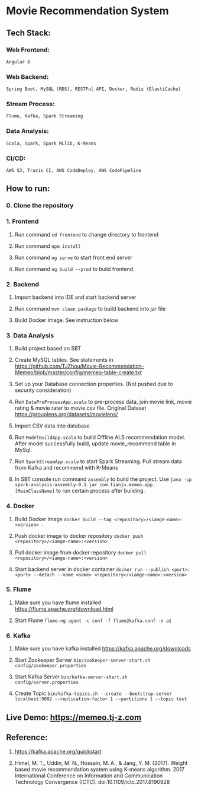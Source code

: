 # Movie Recommendation System

## Tech Stack:

### Web Frontend: 
    Angular 8

### Web Backend:
    Spring Boot, MySQL (RDS), RESTFul API, Docker, Redis (ElastiCache)

### Stream Process:
    Flume, Kafka, Spark Streaming

### Data Analysis:
    Scala, Spark, Spark MLlib, K-Means

### CI/CD:
    AWS S3, Travis CI, AWS CodeDeploy, AWS CodePipeline

## How to run:
### 0. Clone the repository

### 1. Frontend
1. Run command `cd frontend` to change directory to frontend

2. Run command `npm install`

3. Run command `ng serve` to start front end server

4. Run command `ng build --prod` to build frontend

### 2. Backend
1. Import backend into IDE and start backend server

2. Run command `mvn clean package` to build backend into jar file

3. Build Docker Image. See instruction below

### 3. Data Analysis
1. Build project based on SBT

2. Create MySQL tables. See statements in https://github.com/TJZhou/Movie-Recommendation-Memeo/blob/master/config/memeo-table-create.txt

3. Set up your Database connection properties. (Not pushed due to security consideration)

4. Run `DataPreProcessApp.scala` to pre-process data, join movie link, movie rating & movie rater to movie.csv file. Original Dataset https://grouplens.org/datasets/movielens/ 

5. Import CSV data into database

6. Run `ModelBuildApp.scala` to build Offline ALS recommendation model. After model successfully build, update movie_recommend table in MySql.

7. Run `SparkStreamApp.scala` to start Spark Streaming. Pull stream data from Kafka and recommend with K-Means

8. In SBT console run command `assembly` to build the project. Use `java -cp spark-analysis-assembly-0.1.jar com.tianju.memeo.app.[MainClassName]` to run certain process after building. 

### 4. Docker
1. Build Docker Image
`docker build --tag <repository>/<iamge-name>:<version> .`

2. Push docker image to docker repository
`docker push <repository>/<iamge-name>:<version>`
    
3. Pull docker image from docker repository
`docker pull <repository>/<iamge-name>:<version>`

4. Start backend server in docker container 
`docker run --publish <port>:<port> --detach --name <name> <repository>/<iamge-name>:<version>`

### 5. Flume
1. Make sure you have flume installed
https://flume.apache.org/download.html

2. Start Flume `flume-ng agent -c conf -f flume2kafka.conf -n a1`

### 6. Kafka
1. Make sure you have kafka installed
https://kafka.apache.org/downloads

2. Start Zookeeper Server 
`bin/zookeeper-server-start.sh config/zookeeper.properties`

3. Start Kafka Server 
`bin/kafka-server-start.sh config/server.properties`
    
4. Create Topic
`bin/kafka-topics.sh --create --bootstrap-server localhost:9092 --replication-factor 1 --partitions 1 --topic test`

## Live Demo: https://memeo.tj-z.com

## Reference: 
1. https://kafka.apache.org/quickstart

2. Himel, M. T., Uddin, M. N., Hossain, M. A., &amp; Jang, Y. M. (2017). Weight based movie recommendation system using K-means algorithm. 2017 International Conference on Information and Communication Technology Convergence (ICTC). doi:10.1109/ictc.2017.8190928